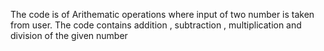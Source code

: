 The code is of Arithematic operations where input of two number is taken from user. The code contains addition , subtraction , multiplication  and division of the given number
